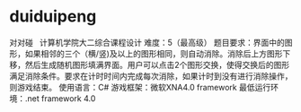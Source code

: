 # duiduipeng
对对碰   计算机学院大二综合课程设计
难度：5（最高级）
题目要求：界面中的图形，如果相邻的三个（横/竖)及以上的图形相同，则自动消除。消除后上方图形下移，然后生成随机图形填满界面。用户可以点击2个图形交换，使得交换后的图形满足消除条件。要求在计时时间内完成每次消除，如果计时到没有进行消除操作，则游戏结束。
使用语言：C#
游戏框架：微软XNA4.0 framework
最低运行环境：.net framework 4.0
